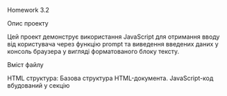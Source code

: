 Homework 3.2

Опис проекту

Цей проект демонструє використання JavaScript для отримання вводу від користувача через функцію prompt та виведення введених даних у консоль браузера у вигляді форматованого блоку тексту.

Вміст файлу

HTML структура: Базова структура HTML-документа. JavaScript-код вбудований у секцію <script>.

JavaScript-код: Запрошує користувача ввести три рядки тексту за допомогою prompt. Зчитує введені дані у змінні str1, str2, str3. Виводить отримані дані у консоль браузера у вигляді блоку, використовуючи шаблонні рядки (template literals).

Використання Відкрийте файл index.html у браузері. Введіть три рядки тексту у відповідь на запити. Відкрийте інструменти розробника (F12) і перейдіть на вкладку "Console". Перегляньте виведений текст у консолі.

Примітки Програма зчитує дані у вигляді рядків, незалежно від введеного типу даних. Виведення у консоль реалізовано через багаторядковий шаблонний рядок для покращеної читабельності.

Автор Дмитро Шинкаренко
